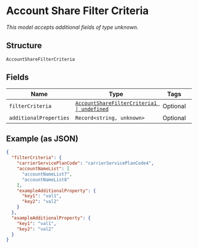 
# Account Share Filter Criteria

*This model accepts additional fields of type unknown.*

## Structure

`AccountShareFilterCriteria`

## Fields

| Name | Type | Tags | Description |
|  --- | --- | --- | --- |
| `filterCriteria` | [`AccountShareFilterCriteria1 \| undefined`](../../doc/models/account-share-filter-criteria-1.md) | Optional | - |
| `additionalProperties` | `Record<string, unknown>` | Optional | - |

## Example (as JSON)

```json
{
  "filterCriteria": {
    "carrierServicePlanCode": "carrierServicePlanCode4",
    "accountNameList": [
      "accountNameList7",
      "accountNameList8"
    ],
    "exampleAdditionalProperty": {
      "key1": "val1",
      "key2": "val2"
    }
  },
  "exampleAdditionalProperty": {
    "key1": "val1",
    "key2": "val2"
  }
}
```

